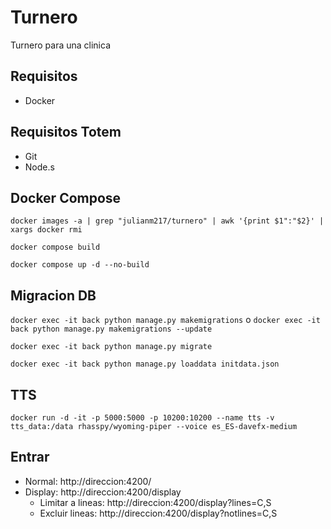 # Turnero

Turnero para una clinica

## Requisitos

- Docker

## Requisitos Totem

- Git
- Node.s

## Docker Compose

``` docker images -a | grep "julianm217/turnero" | awk '{print $1":"$2}' | xargs docker rmi ```

``` docker compose build ```

``` docker compose up -d --no-build ```

## Migracion DB

```docker exec -it back python manage.py makemigrations``` o ```docker exec -it back python manage.py makemigrations --update```

```docker exec -it back python manage.py migrate```

```docker exec -it back python manage.py loaddata initdata.json```

## TTS
```
docker run -d -it -p 5000:5000 -p 10200:10200 --name tts -v tts_data:/data rhasspy/wyoming-piper --voice es_ES-davefx-medium
```

## Entrar
- Normal: http://direccion:4200/
- Display: http://direccion:4200/display
  - Limitar a lineas: http://direccion:4200/display?lines=C,S
  - Excluir lineas: http://direccion:4200/display?notlines=C,S